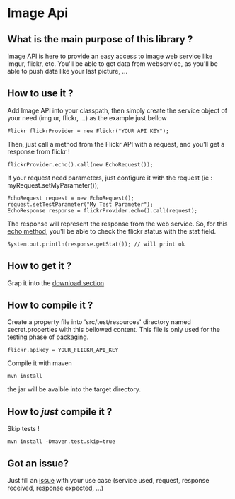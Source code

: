 Image Api
=========

What is the main purpose of this library ?
------------
Image API is here to provide an easy access to image web service like imgur, flickr, etc.
You'll be able to get data from webservice, as you'll be able to push data like your last picture, ...

How to use it ?
---------------
Add Image API into your classpath, then simply create the service object of your need (img ur, flickr, ...)
as the example just bellow

    Flickr flickrProvider = new Flickr("YOUR API KEY");

Then, just call a method from the Flickr API with a request, and you'll get a response from flickr !

    flickrProvider.echo().call(new EchoRequest());

If your request need parameters, just configure it with the request (ie : myRequest.setMyParameter());

    EchoRequest request = new EchoRequest();
    request.setTestParameter("My Test Parameter");
    EchoResponse response = flickrProvider.echo().call(request);

The response will represent the response from the web service.
So, for this [echo method](http://www.flickr.com/services/api/flickr.test.echo.html), you'll be able to check
the flickr status with the stat field.

    System.out.println(response.getStat()); // will print ok

How to get it ?
---------------
Grap it into the [download section](http://github.com/dwursteisen/imgur-API/downloads)

How to compile it ?
-------------------
Create a property file into 'src/test/resources' directory named secret.properties with this bellowed content.
This file is only used for the testing phase of packaging.

    flickr.apikey = YOUR_FLICKR_API_KEY

 Compile it with maven

    mvn install

the jar will be avaible into the target directory.

How to *just* compile it ?
--------------------------
Skip tests !

    mvn install -Dmaven.test.skip=true

Got an issue?
--------------
Just fill an [issue](https://github.com/dwursteisen/imgur-API/issues) with your use case (service used, request, response received, response expected, ...)
